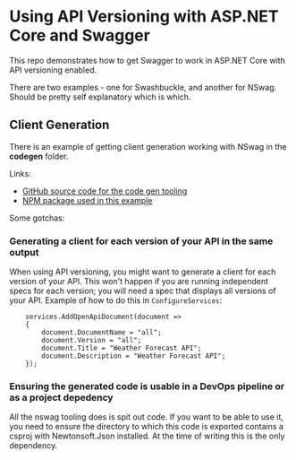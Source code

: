 # Using API Versioning with ASP.NET Core and Swagger

This repo demonstrates how to get Swagger to work in ASP.NET Core with API versioning enabled.

There are two examples - one for Swashbuckle, and another for NSwag. Should be pretty self explanatory which is which.

## Client Generation

There is an example of getting client generation working with NSwag in the **codegen** folder. 

Links:

* [GitHub source code for the code gen tooling](https://github.com/RicoSuter/NSwag)
* [NPM package used in this example](https://www.npmjs.com/package/nswag)

Some gotchas:

### Generating a client for each version of your API in the same output

When using API versioning, you might want to generate a client for each version of your API. This won't happen if you are running 
independent specs for each version; you will need a spec that displays all versions of your API. Example of how to do this in `ConfigureServices`:

````
    services.AddOpenApiDocument(document =>
    {
        document.DocumentName = "all";
        document.Version = "all";
        document.Title = "Weather Forecast API";
        document.Description = "Weather Forecast API";
    });
````

### Ensuring the generated code is usable in a DevOps pipeline or as a project depedency

All the nswag tooling does is spit out code. If you want to be able to use it, you need to ensure the directory to which this code is exported
contains a csproj with Newtonsoft.Json installed. At the time of writing this is the only dependency.
